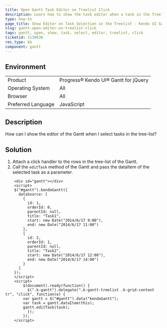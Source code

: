 ```yaml
---
title: Open Gantt Task Editor on Treelist Click
description: Learn how to show the task editor when a task in the Treelist section of the Kendo UI Gantt is clicked.
type: how-to
page_title: Show Editor on Task Selection in the Treelist - Kendo UI Gantt for jQuery
slug: gantt-open-editor-on-treelist-click
tags: gantt, open, show, task, select, editor, treelist, click
ticketid: 1139636
res_type: kb
component: gantt
---
```


## Environment

<table>
 <tr>
  <td>Product</td>
  <td>Progress® Kendo UI® Gantt for jQuery</td>
 </tr>
 <tr>
  <td>Operating System</td>
  <td>All</td>
 </tr>
 <tr>
  <td>Browser</td>
  <td>All</td>
 </tr>
 <tr>
  <td>Preferred Language</td>
  <td>JavaScript</td>
 </tr>
</table>

## Description

How can I show the editor of the Gantt when I select tasks in the tree-list?

## Solution

1. Attach a click handler to the rows in the tree-list of the Gantt.
1. Call the `editTask` method of the Gantt and pass the dataItem of the selected task as a parameter.

```dojo
	<div id="gantt"></div>
  	<script>
    $("#gantt").kendoGantt({
      dataSource: [
        {
          id: 1,
          orderId: 0,
          parentId: null,
          title: "Task1",
          start: new Date("2014/6/17 9:00"),
          end: new Date("2014/6/17 11:00")
        },
        {
          id: 2,
          orderId: 1,
          parentId: null,
          title: "Task2",
          start: new Date("2014/6/17 12:00"),
          end: new Date("2014/6/17 14:00")
        }
      ]
    });
    </script>
	<script>
		$(document).ready(function() {
		  $(".k-gantt").delegate(".k-gantt-treelist .k-grid-content tr", "click", function(e) {
        var gantt = $("#gantt").data("kendoGantt");
        var task = gantt.dataItem(this);
        gantt.editTask(task);
		  });
		});
	</script>
```
